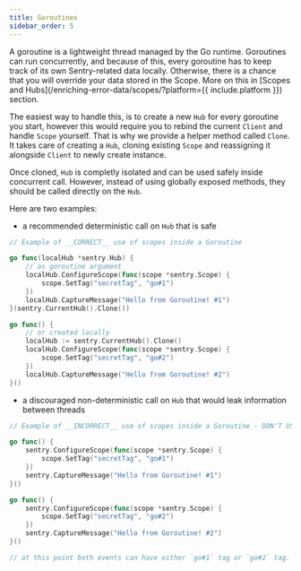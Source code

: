 ```yaml
---
title: Goroutines
sidebar_order: 5
---
```


A goroutine is a lightweight thread managed by the Go runtime. Goroutines can run concurrently, and because of this, every goroutine has to keep track of its own Sentry-related data locally. Otherwise, there is a chance that you will override your data stored in the Scope. More on this in [Scopes and Hubs](/enriching-error-data/scopes/?platform={{ include.platform }}) section.

The easiest way to handle this, is to create a new `Hub` for every goroutine you start, however this would require you to rebind the current `Client` and handle `Scope` yourself. That is why we provide a helper method called `Clone`. It takes care of creating a `Hub`, cloning existing `Scope` and reassigning it alongside `Client` to newly create instance.

Once cloned, `Hub` is completly isolated and can be used safely inside concurrent call. However, instead of using globally exposed methods, they should be called directly on the `Hub`.

Here are two examples: 
- a recommended deterministic call on `Hub` that is safe

```go
// Example of __CORRECT__ use of scopes inside a Goroutine

go func(localHub *sentry.Hub) {
	// as goroutine argument
	localHub.ConfigureScope(func(scope *sentry.Scope) {
		scope.SetTag("secretTag", "go#1")
	})
	localHub.CaptureMessage("Hello from Goroutine! #1")
}(sentry.CurrentHub().Clone())

go func() {
	// or created locally
	localHub := sentry.CurrentHub().Clone()
	localHub.ConfigureScope(func(scope *sentry.Scope) {
		scope.SetTag("secretTag", "go#2")
	})
	localHub.CaptureMessage("Hello from Goroutine! #2")
}()
```

- a discouraged non-deterministic call on `Hub` that would leak information between threads

```go
// Example of __INCORRECT__ use of scopes inside a Goroutine - DON'T USE IT!

go func() {
	sentry.ConfigureScope(func(scope *sentry.Scope) {
		scope.SetTag("secretTag", "go#1")
	})
	sentry.CaptureMessage("Hello from Goroutine! #1")
}()

go func() {
	sentry.ConfigureScope(func(scope *sentry.Scope) {
		scope.SetTag("secretTag", "go#2")
	})
	sentry.CaptureMessage("Hello from Goroutine! #2")
}()

// at this point both events can have either `go#1` tag or `go#2` tag. We'll never know.
```
